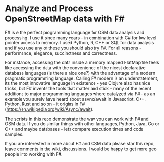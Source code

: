 # Analyze and Process OpenStreetMap data with F#

F# is ~~a~~ the perfect programming language for OSM data analysis and processing. I use it since many years - in combination with C# for low level pointer access to memory. I used Python, R, C++ or SQL for data analysis and if you use any of these you should also try F#. For all reasons - performance, elegance, succinctness and correctness.

For instance, accessing the data inside a memory mapped FlatMap file feels like accessing the data with the convenience of the nicest declarative database languages (is there a nice one?) with the advantage of a modern pragmatic programming language. Calling F# modern is an understatement, its the most innovative language in existence - yes Clojure also has nice tricks, but F# invents the tools that matter and stick - many of the recent additions to major programming languages where catalyzed via F# - as an example you surely have heard about async/await in Javascript, C++, Python, Rust and so on - it origins in F# (https://en.wikipedia.org/wiki/Async/await).

The scripts in this repo demonstrate the way you can work with F# and OSM data. If you do similar things with other languages, Python, Java, Go or C++ and maybe databases - lets compare execution times and code samples.

If you are interested in more about F# and OSM data please star this repo, leave comments in the wiki, discussions. I would be happy to get more geo people into working with F#.